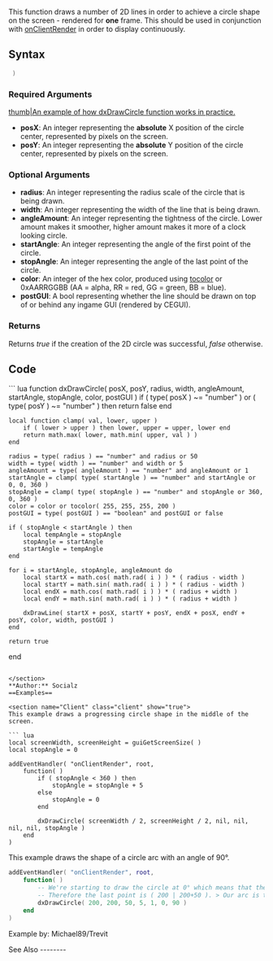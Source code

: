 <lowercasetitle/>

This function draws a number of 2D lines in order to achieve a circle shape on the screen - rendered for **one** frame. This should be used in conjunction with [onClientRender](/onClientRender.md "wikilink") in order to display continuously.

Syntax
------

``` lua
 )
```

### Required Arguments

[thumb|An example of how dxDrawCircle function works in practice.](/Image:DxDrawCircle_example.png.md "wikilink")

-   **posX**: An integer representing the **absolute** X position of the circle center, represented by pixels on the screen.
-   **posY**: An integer representing the **absolute** Y position of the circle center, represented by pixels on the screen.

### Optional Arguments

-   **radius**: An integer representing the radius scale of the circle that is being drawn.
-   **width**: An integer representing the width of the line that is being drawn.
-   **angleAmount**: An integer representing the tightness of the circle. Lower amount makes it smoother, higher amount makes it more of a clock looking circle.
-   **startAngle**: An integer representing the angle of the first point of the circle.
-   **stopAngle**: An integer representing the angle of the last point of the circle.
-   **color**: An integer of the hex color, produced using [tocolor](/tocolor.md "wikilink") or 0xAARRGGBB (AA = alpha, RR = red, GG = green, BB = blue).
-   **postGUI**: A bool representing whether the line should be drawn on top of or behind any ingame GUI (rendered by CEGUI).

### Returns

Returns *true* if the creation of the 2D circle was successful, *false* otherwise.

Code
----

<section name="Client" class="client" show="true">
``` lua
function dxDrawCircle( posX, posY, radius, width, angleAmount, startAngle, stopAngle, color, postGUI )
    if ( type( posX ) ~= "number" ) or ( type( posY ) ~= "number" ) then
        return false
    end
    
    local function clamp( val, lower, upper )
        if ( lower > upper ) then lower, upper = upper, lower end
        return math.max( lower, math.min( upper, val ) )
    end
    
    radius = type( radius ) == "number" and radius or 50
    width = type( width ) == "number" and width or 5
    angleAmount = type( angleAmount ) == "number" and angleAmount or 1
    startAngle = clamp( type( startAngle ) == "number" and startAngle or 0, 0, 360 )
    stopAngle = clamp( type( stopAngle ) == "number" and stopAngle or 360, 0, 360 )
    color = color or tocolor( 255, 255, 255, 200 )
    postGUI = type( postGUI ) == "boolean" and postGUI or false
    
    if ( stopAngle < startAngle ) then
        local tempAngle = stopAngle
        stopAngle = startAngle
        startAngle = tempAngle
    end
    
    for i = startAngle, stopAngle, angleAmount do
        local startX = math.cos( math.rad( i ) ) * ( radius - width )
        local startY = math.sin( math.rad( i ) ) * ( radius - width )
        local endX = math.cos( math.rad( i ) ) * ( radius + width )
        local endY = math.sin( math.rad( i ) ) * ( radius + width )
    
        dxDrawLine( startX + posX, startY + posY, endX + posX, endY + posY, color, width, postGUI )
    end
    
    return true
end
```

</section>
**Author:** Socialz
==Examples==

<section name="Client" class="client" show="true">
This example draws a progressing circle shape in the middle of the screen.

``` lua
local screenWidth, screenHeight = guiGetScreenSize( )
local stopAngle = 0

addEventHandler( "onClientRender", root,
    function( )
        if ( stopAngle < 360 ) then
            stopAngle = stopAngle + 5
        else
            stopAngle = 0
        end
        
        dxDrawCircle( screenWidth / 2, screenHeight / 2, nil, nil, nil, nil, stopAngle )
    end
)
```

</section>
<section name="Client" class="client" show="true">
This example draws the shape of a circle arc with an angle of 90°.

``` lua
addEventHandler( "onClientRender", root, 
    function( )
        -- We're starting to draw the circle at 0° which means that the first point of the arc is ( 200+50 | 200 )
        -- Therefore the last point is ( 200 | 200+50 ). > Our arc is the "lower right" quarter of the circle.
        dxDrawCircle( 200, 200, 50, 5, 1, 0, 90 )
    end
)
```

Example by: Michael89/Trevit

</section>
See Also
--------
